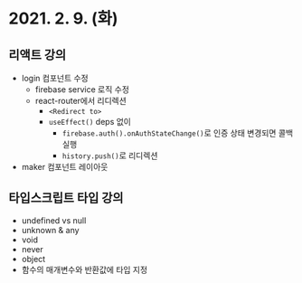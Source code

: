 # 2021. 2. 9. (화)

## 리액트 강의

- login 컴포넌트 수정
  - firebase service 로직 수정
  - react-router에서 리디렉션
    - `<Redirect to>`
    - `useEffect()` deps 없이
      - `firebase.auth().onAuthStateChange()`로 인증 상태 변경되면 콜백 실행
      - `history.push()`로 리디렉션
- maker 컴포넌트 레이아웃

## 타입스크립트 타입 강의

- undefined vs null
- unknown & any
- void
- never
- object
- 함수의 매개변수와 반환값에 타입 지정
